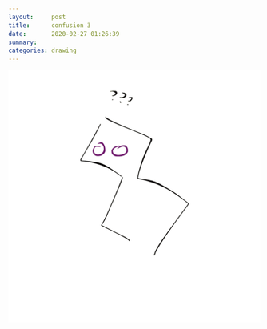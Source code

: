 ```yaml
---
layout:     post
title:      confusion 3
date:       2020-02-27 01:26:39
summary:    
categories: drawing
---
```

![confusion 3](/images/diary/confusion-3.png ".")
